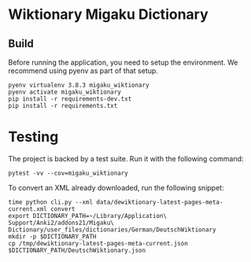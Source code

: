 # Wiktionary Migaku Dictionary

## Build

Before running the application, you need to setup the environment. We recommend using pyenv as part of that setup.

```shell
pyenv virtualenv 3.8.3 migaku_wiktionary
pyenv activate migaku_wiktionary
pip install -r requirements-dev.txt
pip install -r requirements.txt
```

# Testing

The project is backed by a test suite. Run it with the following command:

```shell
pytest -vv --cov=migaku_wiktionary
```

To convert an XML already downloaded, run the following snippet:

```shell
time python cli.py --xml data/dewiktionary-latest-pages-meta-current.xml convert
export DICTIONARY_PATH=~/Library/Application\ Support/Anki2/addons21/Migaku\ Dictionary/user_files/dictionaries/German/DeutschWiktionary
mkdir -p $DICTIONARY_PATH
cp /tmp/dewiktionary-latest-pages-meta-current.json $DICTIONARY_PATH/DeutschWiktionary.json
```
